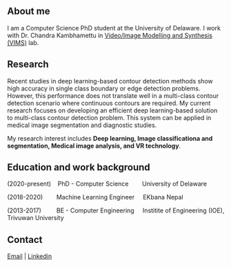 ## About me

I am a Computer Science PhD student at the University of Delaware. I work with Dr. Chandra Kambhamettu in [Video/Image Modelling and Synthesis (VIMS)](http://bigdatavision.org/) lab. 


## Research

Recent studies in deep learning-based contour detection methods show high accuracy in single class boundary or edge detection problems. However, this performance does not translate well in a multi-class contour detection scenario where continuous contours are required. My current research focuses on developing an efficient deep learning-based solution to multi-class contour detection problem. This system can be applied in medical image segmentation and diagnostic studies. 

My research interest includes **Deep learning, Image classificationa and segmentation, Medical image analysis, and VR technology**.


<!-- ## Research projects

Your Pages site will use the layout and styles from the Jekyll theme you have selected in your [repository settings](https://github.com/ashuta03/ashuta03.github.io/settings/pages). The name of this theme is saved in the Jekyll `_config.yml` configuration file.
 -->
## Education and work background

(2020-present)&nbsp;&nbsp;&nbsp; PhD - Computer Science&nbsp;&nbsp;&nbsp;&nbsp;&nbsp;&nbsp;&nbsp;&nbsp;University of Delaware

(2018-2020)&nbsp;&nbsp;&nbsp;&nbsp;&nbsp;&nbsp;&nbsp;&nbsp;Machine Learning Engineer&nbsp;&nbsp;&nbsp;&nbsp;&nbsp;EKbana Nepal

(2013-2017)&nbsp;&nbsp;&nbsp;&nbsp;&nbsp;&nbsp;&nbsp;&nbsp; BE - Computer Engineering&nbsp;&nbsp;&nbsp;&nbsp;&nbsp;Institite of Engineering (IOE), Trivuwan University

## Contact 

[Email](ashutab@udel.edu)  |   [Linkedin](https://www.linkedin.com/in/ashuta-bhattarai-63579723/)
